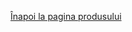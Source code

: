 <html lang="en">
<head>
    <meta charset="UTF-8">
    <meta name="viewport" content="width=device-width, initial-scale=1.3">
    <title>3D Model View</title>
    <script type="module" src="https://unpkg.com/@google/model-viewer"></script>
</head>
<body>

<!-- Aici adăugăm un paragraf cu un ID pentru a putea fi ascuns sau afișat de script -->
<p id="iosMessage" style="display: none;">Deschide în Safari dacă ești pe Apple</p>

<p><a href="https://vimeo.com/user74836700">Înapoi la pagina produsului</a></p>

<model-viewer src="Avatar1.glb" ios-src="Avatar1.usdz" ar ar-modes="webxr scene-viewer quick-look" camera-controls auto-rotate environment-image="neutral" shadow-intensity="1" alt="A 3D model of an avatar"></model-viewer>

<script>
    // Functie pentru a verifica daca utilizatorul este pe un dispozitiv iOS
    function checkIfIOS() {
        var iDevices = [
            'iPad Simulator',
            'iPhone Simulator',
            'iPod Simulator',
            'iPad',
            'iPhone',
            'iPod'
        ];

        if (!!navigator.platform) {
            while (iDevices.length) {
                if (navigator.platform === iDevices.pop()){ return true; }
            }
        }

        return false;
    }

    // Dacă este iOS, afișăm mesajul
    if(checkIfIOS()) {
        document.getElementById('iosMessage').style.display = 'block';
    }
</script>

</body>
</html>
